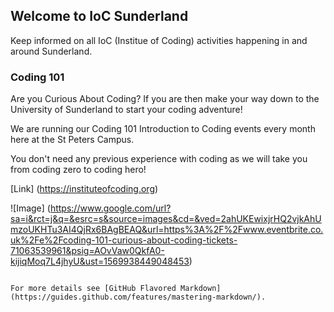 ## Welcome to IoC Sunderland

Keep informed on all IoC (Institue of Coding) activities happening in and around Sunderland.

### Coding 101

Are you Curious About Coding? If you are then make your way down to the University of Sunderland to start your coding adventure!

We are running our Coding 101 Introduction to Coding events every month here at the St Peters Campus.

You don't need any previous experience with coding as we will take you from coding zero to coding hero!


[Link]
(https://instituteofcoding.org) 

![Image]
(https://www.google.com/url?sa=i&rct=j&q=&esrc=s&source=images&cd=&ved=2ahUKEwixjrHQ2vjkAhUmzoUKHTu3AI4QjRx6BAgBEAQ&url=https%3A%2F%2Fwww.eventbrite.co.uk%2Fe%2Fcoding-101-curious-about-coding-tickets-71063539961&psig=AOvVaw0QkfA0-kijiqMoq7L4jhyU&ust=1569938449048453)
```

For more details see [GitHub Flavored Markdown](https://guides.github.com/features/mastering-markdown/).


